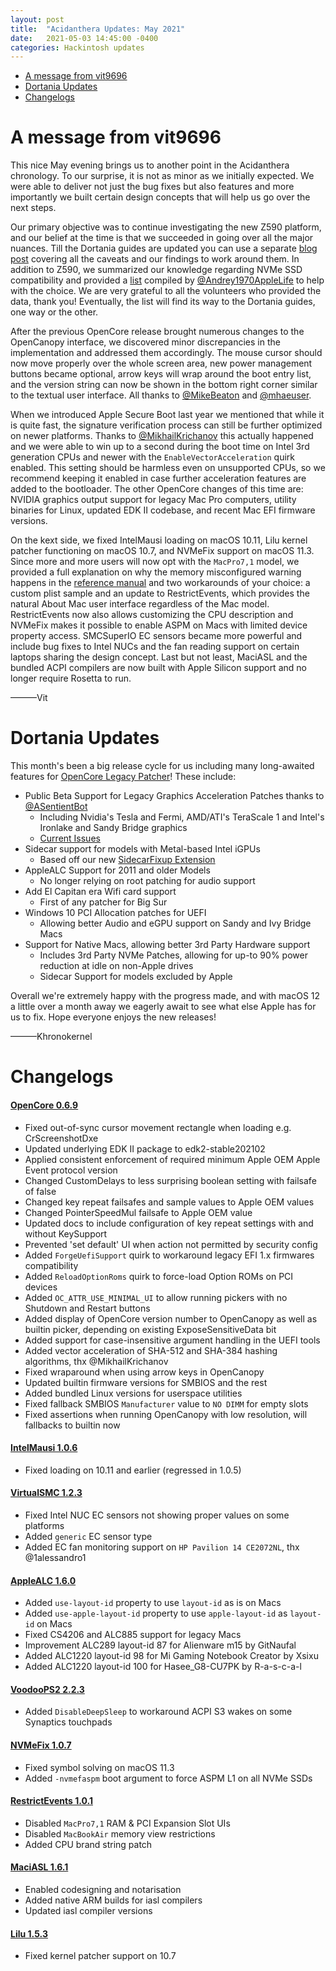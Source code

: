 ```yaml
---
layout: post
title:  "Acidanthera Updates: May 2021"
date:   2021-05-03 14:45:00 -0400
categories: Hackintosh updates
---
```


* [A message from vit9696](#a-message-from-vit9696)
* [Dortania Updates](#dortania-updates)
* [Changelogs](#changelogs)

# A message from vit9696

This nice May evening brings us to another point in the Acidanthera chronology. To our surprise, it is not as minor as we initially expected. We were able to deliver not just the bug fixes but also features and more importantly we built certain design concepts that will help us go over the next steps.

Our primary objective was to continue investigating the new Z590 platform, and our belief at the time is that we succeeded in going over all the major nuances. Till the Dortania guides are updated you can use a separate [blog post](https://dortania.github.io/hackintosh/updates/2021/04/24/rocket-lake.html) covering all the caveats and our findings to work around them. In addition to Z590, we summarized our knowledge regarding NVMe SSD compatibility and provided a [list](https://github.com/dortania/bugtracker/issues/192) compiled by [@Andrey1970AppleLife](https://github.com/Andrey1970AppleLife) to help with the choice. We are very grateful to all the volunteers who provided the data, thank you! Eventually, the list will find its way to the Dortania guides, one way or the other.

After the previous OpenCore release brought numerous changes to the OpenCanopy interface, we discovered minor discrepancies in the implementation and addressed them accordingly. The mouse cursor should now move properly over the whole screen area, new power management buttons became optional, arrow keys will wrap around the boot entry list, and the version string can now be shown in the bottom right corner similar to the textual user interface. All thanks to [@MikeBeaton](https://github.com/MikeBeaton) and [@mhaeuser](https://github.com/mhaeuser).

When we introduced Apple Secure Boot last year we mentioned that while it is quite fast, the signature verification process can still be further optimized on newer platforms. Thanks to [@MikhailKrichanov](https://github.com/MikhailKrichanov) this actually happened and we were able to win up to a second during the boot time on Intel 3rd generation CPUs and newer with the `EnableVectorAcceleration` quirk enabled. This setting should be harmless even on unsupported CPUs, so we recommend keeping it enabled in case further acceleration features are added to the bootloader. The other OpenCore changes of this time are: NVIDIA graphics output support for legacy Mac Pro computers, utility binaries for Linux, updated EDK II codebase, and recent Mac EFI firmware versions.

On the kext side, we fixed IntelMausi loading on macOS 10.11, Lilu kernel patcher functioning on macOS 10.7, and NVMeFix support on macOS 11.3. Since more and more users will now opt with the `MacPro7,1` model, we provided a full explanation on why the memory misconfigured warning happens in the [reference manual](https://github.com/acidanthera/OpenCorePkg/commit/5db7147293e952fbdd9c3168631b0f75a9c09b81#diff-ff76194142498a223908566484df3ed947764eace1ae6104347516807422c9acR5332-R5346) and two workarounds of your choice: a custom plist sample and an update to RestrictEvents, which provides the natural About Mac user interface regardless of the Mac model. RestrictEvents now also allows customizing the CPU description and NVMeFix makes it possible to enable ASPM on Macs with limited device property access. SMCSuperIO EC sensors became more powerful and include bug fixes to Intel NUCs and the fan reading support on certain laptops sharing the design concept. Last but not least, MaciASL and the bundled ACPI compilers are now built with Apple Silicon support and no longer require Rosetta to run.

———Vit

# Dortania Updates

This month's been a big release cycle for us including many long-awaited features for [OpenCore Legacy Patcher](https://github.com/dortania/OpenCore-Legacy-Patcher/)! These include:

* Public Beta Support for Legacy Graphics Acceleration Patches thanks to [@ASentientBot](https://asentientbot.github.io/)
  * Including Nvidia's Tesla and Fermi, AMD/ATI's TeraScale 1 and Intel's Ironlake and Sandy Bridge graphics
  * [Current Issues](https://github.com/dortania/OpenCore-Legacy-Patcher/issues/108)
* Sidecar support for models with Metal-based Intel iGPUs
  * Based off our new [SidecarFixup Extension](https://github.com/khronokernel/SidecarFixup)
* AppleALC Support for 2011 and older Models
  * No longer relying on root patching for audio support
* Add El Capitan era Wifi card support
  * First of any patcher for Big Sur
* Windows 10 PCI Allocation patches for UEFI
  * Allowing better Audio and eGPU support on Sandy and Ivy Bridge Macs
* Support for Native Macs, allowing better 3rd Party Hardware support
  * Includes 3rd Party NVMe Patches, allowing for up-to 90% power reduction at idle on non-Apple drives
  * Sidecar Support for models excluded by Apple

Overall we're extremely happy with the progress made, and with macOS 12 a little over a month away we eagerly await to see what else Apple has for us to fix. Hope everyone enjoys the new releases!

———Khronokernel

# Changelogs

#### [OpenCore 0.6.9](https://github.com/acidanthera/OpenCorePkg/releases)

- Fixed out-of-sync cursor movement rectangle when loading e.g. CrScreenshotDxe
- Updated underlying EDK II package to edk2-stable202102
- Applied consistent enforcement of required minimum Apple OEM Apple Event protocol version
- Changed CustomDelays to less surprising boolean setting with failsafe of false
- Changed key repeat failsafes and sample values to Apple OEM values
- Changed PointerSpeedMul failsafe to Apple OEM value
- Updated docs to include configuration of key repeat settings with and without KeySupport
- Prevented 'set default' UI when action not permitted by security config
- Added `ForgeUefiSupport` quirk to workaround legacy EFI 1.x firmwares compatibility
- Added `ReloadOptionRoms` quirk to force-load Option ROMs on PCI devices
- Added `OC_ATTR_USE_MINIMAL_UI` to allow running pickers with no Shutdown and Restart buttons
- Added display of OpenCore version number to OpenCanopy as well as builtin picker, depending on existing ExposeSensitiveData bit
- Added support for case-insensitive argument handling in the UEFI tools
- Added vector acceleration of SHA-512 and SHA-384 hashing algorithms, thx @MikhailKrichanov
- Fixed wraparound when using arrow keys in OpenCanopy
- Updated builtin firmware versions for SMBIOS and the rest
- Added bundled Linux versions for userspace utilities
- Fixed fallback SMBIOS `Manufacturer` value to `NO DIMM` for empty slots
- Fixed assertions when running OpenCanopy with low resolution, will fallbacks to builtin now

#### [IntelMausi 1.0.6](https://github.com/acidanthera/OpenCorePkg/releases)

- Fixed loading on 10.11 and earlier (regressed in 1.0.5)

#### [VirtualSMC 1.2.3](https://github.com/acidanthera/OpenCorePkg/releases)

- Fixed Intel NUC EC sensors not showing proper values on some platforms
- Added `generic` EC sensor type
- Added EC fan monitoring support on `HP Pavilion 14 CE2072NL`, thx @1alessandro1

#### [AppleALC 1.6.0](https://github.com/acidanthera/OpenCorePkg/releases)

- Added `use-layout-id` property to use `layout-id` as is on Macs
- Added `use-apple-layout-id` property to use `apple-layout-id` as `layout-id` on Macs
- Fixed CS4206 and ALC885 support for legacy Macs
- Improvement ALC289 layout-id 87 for Alienware m15 by GitNaufal
- Added ALC1220 layout-id 98 for Mi Gaming Notebook Creator by Xsixu
- Added ALC1220 layout-id 100 for Hasee_G8-CU7PK by R-a-s-c-a-l

#### [VoodooPS2 2.2.3](https://github.com/acidanthera/OpenCorePkg/releases)

- Added `DisableDeepSleep` to workaround ACPI S3 wakes on some Synaptics touchpads

#### [NVMeFix 1.0.7](https://github.com/acidanthera/OpenCorePkg/releases)

- Fixed symbol solving on macOS 11.3
- Added `-nvmefaspm` boot argument to force ASPM L1 on all NVMe SSDs

#### [RestrictEvents 1.0.1](https://github.com/acidanthera/OpenCorePkg/releases)

- Disabled `MacPro7,1` RAM & PCI Expansion Slot UIs
- Disabled `MacBookAir` memory view restrictions
- Added CPU brand string patch

#### [MaciASL 1.6.1](https://github.com/acidanthera/OpenCorePkg/releases)

- Enabled codesigning and notarisation
- Added native ARM builds for iasl compilers
- Updated iasl compiler versions

#### [Lilu 1.5.3](https://github.com/acidanthera/OpenCorePkg/releases)

- Fixed kernel patcher support on 10.7

